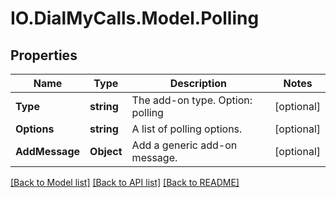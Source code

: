 # IO.DialMyCalls.Model.Polling
## Properties

Name | Type | Description | Notes
------------ | ------------- | ------------- | -------------
**Type** | **string** | The add-on type. Option: polling | [optional] 
**Options** | **string** | A list of polling options. | [optional] 
**AddMessage** | **Object** | Add a generic add-on message. | [optional] 

[[Back to Model list]](../README.md#documentation-for-models) [[Back to API list]](../README.md#documentation-for-api-endpoints) [[Back to README]](../README.md)

